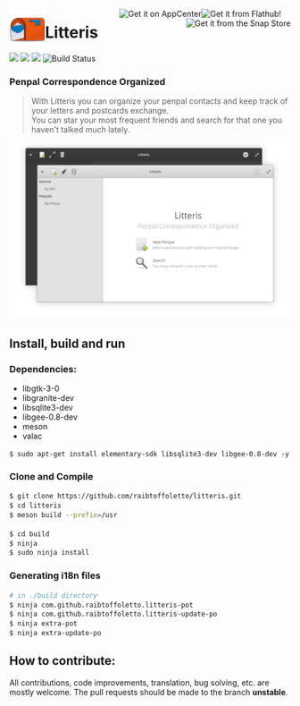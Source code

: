 <!--
* Copyright (c) 2019 Raí B. Toffoletto (https://toffoletto.me)
*
* This program is free software; you can redistribute it and/or
* modify it under the terms of the GNU General Public
* License as published by the Free Software Foundation; either
* version 2 of the License, or (at your option) any later version.
*
* This program is distributed in the hope that it will be useful,
* but WITHOUT ANY WARRANTY; without even the implied warranty of
* MERCHANTABILITY or FITNESS FOR A PARTICULAR PURPOSE.  See the GNU
* General Public License for more details.
*
* You should have received a copy of the GNU General Public
* License along with this program; if not, write to the
* Free Software Foundation, Inc., 51 Franklin Street, Fifth Floor,
* Boston, MA 02110-1301 USA
*
* Authored by: Raí B. Toffoletto <rai@toffoletto.me>
-->

<p>
  <img align="left" width="64" height="64" src="data/icons/com.github.raibtoffoletto.litteris.svg" />
  <a href="https://flathub.org/apps/details/com.github.raibtoffoletto.litteris" target="_blank" rel="noopener noreferrer">
    <img src="https://flathub.org/assets/badges/flathub-badge-i-en.svg" width="160px" alt="Get it from Flathub!"  align="right" />
  </a>
  <a href="https://appcenter.elementary.io/com.github.raibtoffoletto.litteris" target="_blank" rel="noopener noreferrer">
    <img src="https://appcenter.elementary.io/badge.svg" alt="Get it on AppCenter" align="right" />
  </a>
  <a href="https://snapcraft.io/litteris" target="_blank" rel="noopener noreferrer">
    <img src="https://snapcraft.io/static/images/badges/en/snap-store-white.svg" alt="Get it from the Snap Store" align="right" />
  </a>
  <h1 class="rich-diff-level-zero">
    Litteris
  </h1>
</p>

![](https://img.shields.io/github/license/raibtoffoletto/litteris.svg)
![](https://img.shields.io/github/v/release/raibtoffoletto/litteris.svg)
![](https://img.shields.io/badge/Vala-GTK+3-yellowgreen)
![Build Status](https://travis-ci.org/raibtoffoletto/litteris.svg?branch=master)

### Penpal Correspondence Organized
> With Litteris you can organize your penpal contacts
> and keep track of your letters and postcards exchange. <br />
> You can star your most frequent friends and search for that one you haven't talked much lately.

![](data/com.github.raibtoffoletto.litteris.screenshot.png)

## Install, build and run
### Dependencies:
 - libgtk-3-0
 - libgranite-dev
 - libsqlite3-dev
 - libgee-0.8-dev
 - meson
 - valac

`$ sudo apt-get install elementary-sdk libsqlite3-dev libgee-0.8-dev -y`

### Clone and Compile
```bash
$ git clone https://github.com/raibtoffoletto/litteris.git
$ cd litteris
$ meson build --prefix=/usr

$ cd build
$ ninja
$ sudo ninja install
```

### Generating i18n files
```bash
# in ./build directory
$ ninja com.github.raibtoffoletto.litteris-pot
$ ninja com.github.raibtoffoletto.litteris-update-po
$ ninja extra-pot
$ ninja extra-update-po
```

## How to contribute:
All contributions, code improvements, translation, bug solving, etc. are mostly welcome. The pull requests should be made to the branch **unstable**.


